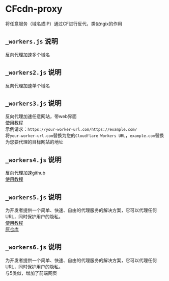 # CFcdn-proxy
将任意服务（域名或IP）通过CF进行反代，类似ngix的作用

## `_workers.js` 说明
反向代理加速多个域名  

## `_workers2.js` 说明
反向代理加速单个域名  

## `_workers3.js` 说明
反向代理加速任意网站，带web界面  
[使用教程](https://github.com/ymyuuu/Cloudflare-Workers-Proxy/blob/main/README.md)  
示例请求：`https://your-worker-url.com/https://example.com/`  
将`your-worker-url.com`替换为您的`Cloudflare Workers URL`，`example.com`替换为您要代理的目标网站的地址  

## `_workers4.js` 说明
反向代理加速github  
[使用教程](https://xiaowangye.org/posts/using-cloudflare-worker-proxy-github)  

## `_workers5.js` 说明
为开发者提供一个简单、快速、自由的代理服务的解决方案，它可以代理任何 URL，同时保护用户的隐私。  
[使用教程](https://github.com/xixu-me/Proxy-Everything/blob/main/README_ZH.md)  
[原仓库](https://github.com/xixu-me/Proxy-Everything) 

## `_workers6.js` 说明
为开发者提供一个简单、快速、自由的代理服务的解决方案，它可以代理任何 URL，同时保护用户的隐私。  
与5类似，增加了前端网页
